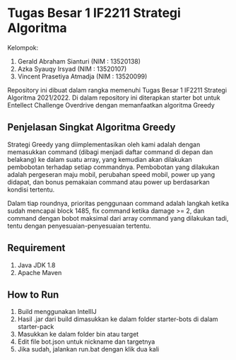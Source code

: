 # Tugas Besar 1 IF2211 Strategi Algoritma

Kelompok:

1. Gerald Abraham Sianturi (NIM : 13520138)
2. Azka Syauqy Irsyad (NIM : 13520107)
3. Vincent Prasetiya Atmadja (NIM : 13520099)

Repository ini dibuat dalam rangka memenuhi Tugas Besar 1 IF2211 Strategi Algoritma 2021/2022. Di dalam repository ini diterapkan starter bot untuk Entellect Challenge Overdrive dengan memanfaatkan algoritma Greedy

## Penjelasan Singkat Algoritma Greedy

Strategi Greedy yang diimplementasikan oleh kami adalah dengan memasukkan command (dibagi menjadi daftar command di depan dan belakang) ke dalam suatu array, yang kemudian akan dilakukan pembobotan terhadap setiap commandnya. Pembobotan yang dilakukan adalah pergeseran maju mobil, perubahan speed mobil, power up yang didapat, dan bonus pemakaian command atau power up berdasarkan kondisi tertentu.

Dalam tiap roundnya, prioritas penggunaan command adalah langkah ketika sudah mencapai block 1485, fix command ketika damage >= 2, dan command dengan bobot maksimal dari array command yang dilakukan tadi, tentu dengan penyesuaian-penyesuaian tertentu.


## Requirement
1. Java JDK 1.8
2. Apache Maven
## How to Run
1. Build menggunakan IntellIJ
2. Hasil .jar dari build dimasukkan ke dalam folder starter-bots di dalam starter-pack
3. Masukkan ke dalam folder bin atau target
4. Edit file bot.json untuk nickname dan targetnya
5. Jika sudah, jalankan run.bat dengan klik dua kali